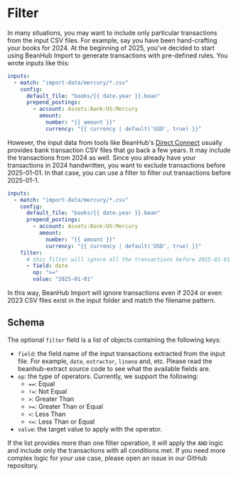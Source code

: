 # Filter

In many situations, you may want to include only particular transactions from the input CSV files.
For example, say you have been hand-crafting your books for 2024.
At the beginning of 2025, you've decided to start using BeanHub Import to generate transactions with pre-defined rules.
You wrote inputs like this:

```yaml
inputs:
  - match: "import-data/mercury/*.csv"
    config:
      default_file: "books/{{ date.year }}.bean"
      prepend_postings:
        - account: Assets:Bank:US:Mercury
          amount:
            number: "{{ amount }}"
            currency: "{{ currency | default('USD', true) }}"
```

However, the input data from tools like BeanHub's [Direct Connect](https://academy.beanhub.io/automation/bank-txns/beanhub-direct-connect/) usually provides bank transaction CSV files that go back a few years.
It may include the transactions from 2024 as well.
Since you already have your transactions in 2024 handwritten, you want to exclude transactions before 2025-01-01.
In that case, you can use a filter to filter out transactions before 2025-01-1.

```yaml
inputs:
  - match: "import-data/mercury/*.csv"
    config:
      default_file: "books/{{ date.year }}.bean"
      prepend_postings:
        - account: Assets:Bank:US:Mercury
          amount:
            number: "{{ amount }}"
            currency: "{{ currency | default('USD', true) }}"
    filter:
      # this filter will ignore all the transactions before 2025-01-01
      - field: date
        op: ">="
        value: "2025-01-01"
```

In this way, BeanHub Import will ignore transactions even if 2024 or even 2023 CSV files exist in the input folder and match the filename pattern.

## Schema

The optional `filter` field is a list of objects containing the following keys:

- `field`: the field name of the input transactions extracted from the input file. For example, `date`, `extractor`, `lineno` and, etc. Please read the beanhub-extract source code to see what the available fields are.
- `op`: the type of operators. Currently, we support the following:
    - `==`: Equal
    - `!=`: Not Equal
    - `>`: Greater Than
    - `>=`: Greater Than or Equal
    - `<`: Less Than
    - `<=`: Less Than or Equal
- `value`: the target value to apply with the operator.

If the list provides more than one filter operation, it will apply the `AND` logic and include only the transactions with all conditions met.
If you need more complex logic for your use case, please open an issue in our GitHub repository.
